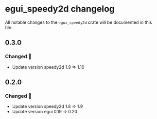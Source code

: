 # egui_speedy2d changelog
All notable changes to the `egui_speedy2d` crate will be documented in this file.

## 0.3.0
### Changed 🔧
* Update version speedy2d 1.9 => 1.10

## 0.2.0
### Changed 🔧
* Update version speedy2d 1.8 => 1.9
* Update version egui 0.19 => 0.20
